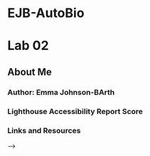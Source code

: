 # EJB-AutoBio

# Lab 02

## About Me

### Author: Emma Johnson-BArth

### Lighthouse Accessibility Report Score

### Links and Resources

<!-- 
Create an About Me guessing game that utilizes HTML, CSS, & JavaScript.

Prompt the user a total of exactly five yes or no questions. The user input for the answer must accept either y/n or yes/no responses while taking into consideration case sensitivity by normalizing the user input so that it can be validated (hint: look into the .toUpperCase() or .toLowerCase() functions). Be sure to let the user know if they answered the question correctly by alerting them with a response.

Add console.log() messages within your app to notify the user if they are correct. Before submitting, comment out (don’t delete) your console.log() messages and replace them with the alerts() to complete the project.

As a user, I would like a personalized welcome message so that I feel like I am interacting with the site owner.

Ask the user their name through a prompt()

Display that name back to the user through a custom greeting welcoming them to your site.

Display the user’s name back to them in your final message to the user.

Using Lighthouse in the Chrome DevTools, analyze the accessibility of your application.

The following options to generate a Lighthouse report should be selected:
Mode: Navigation
Device: Desktop
Categories: Accessibility
Strive for a score between 50-65. Make necessary adjustments based on the report to achieve that score.
Add a screenshot of your score to your README.md file.
Developer Style Guide
A style guide is a series of standards and practices that must be followed in order for your code to be accepted by the team. This can include variable naming, file structure, and process. Below is a list of practices that you will be required to follow within this lab:

Your JS file must contain a 'use strict' declaration at the top, and your javascript file must be linked in your html file as an external script file.

Make sure that all code is cleanly written with correct indentation and syntax. Look at an example JavaScript Style Guide. Note that your JS must pass the rules in the linter that you installed.

Follow the Add, Commit, Push process. It should be evident in GitHub that commits are made regularly, and with good commit messages that explain the WHY of the commit.

Stretch Goals
After completing all of the requirements listed above, you may optionally challenge yourself further by implementing some or all of the following into your application.

Push yourself in your CSS work. Experiment, try some layout feature or technique that you have not tried before (maybe a sticky header or sticky footer, icon fonts such as FontAwesome, etc.) or just try to refine your layout/style as much as possible.
Resources
Review and utilize these resources when working with your lab.

Follow the instructions in the “Setting Up a New Code 201 Project” document for an overview of the content that is required for your lab repo.
Submission Instructions
Your instructional team will grade your assignment, and give you feedback.

Submit the link to your repo for this project’s work
Add a comment to this submission with answers to the following questions.
How did this go, overall?
What observations or questions do you have about what you’ve learned so far?
How long did it take you to complete this assignment? And, before you started, how long did you think it would take you to complete this assignment? --> -->